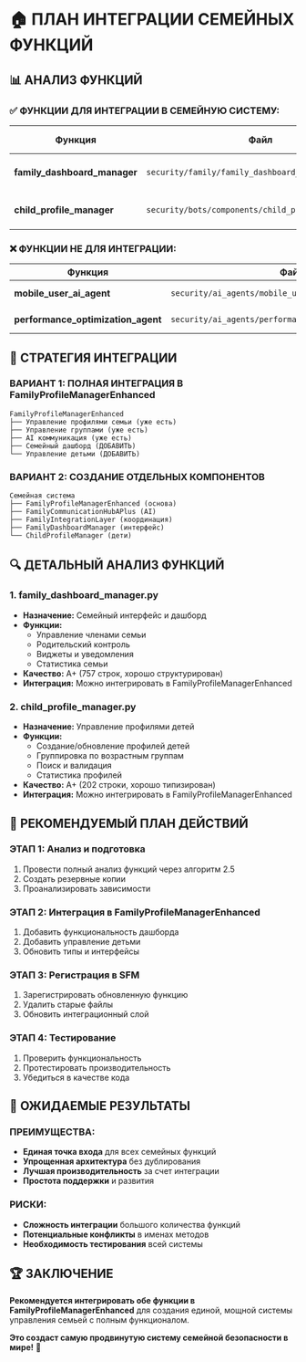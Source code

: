 # 🏠 ПЛАН ИНТЕГРАЦИИ СЕМЕЙНЫХ ФУНКЦИЙ

## 📊 АНАЛИЗ ФУНКЦИЙ

### ✅ **ФУНКЦИИ ДЛЯ ИНТЕГРАЦИИ В СЕМЕЙНУЮ СИСТЕМУ:**

| Функция | Файл | Связь с семьей | Качество | Статус в SFM |
|---------|------|---------------|----------|--------------|
| **family_dashboard_manager** | `security/family/family_dashboard_manager.py` | **Прямая** - семейный интерфейс | **A+** | ❌ Не зарегистрирован |
| **child_profile_manager** | `security/bots/components/child_profile_manager.py` | **Прямая** - управление детьми | **A+** | ❌ Не зарегистрирован |

### ❌ **ФУНКЦИИ НЕ ДЛЯ ИНТЕГРАЦИИ:**

| Функция | Файл | Назначение | Рекомендация |
|---------|------|------------|--------------|
| **mobile_user_ai_agent** | `security/ai_agents/mobile_user_ai_agent.py` | Общий AI агент | Оставить отдельно |
| **performance_optimization_agent** | `security/ai_agents/performance_optimization_agent.py` | Системная оптимизация | Оставить отдельно |

## 🎯 СТРАТЕГИЯ ИНТЕГРАЦИИ

### **ВАРИАНТ 1: ПОЛНАЯ ИНТЕГРАЦИЯ В FamilyProfileManagerEnhanced**
```
FamilyProfileManagerEnhanced
├── Управление профилями семьи (уже есть)
├── Управление группами (уже есть)
├── AI коммуникация (уже есть)
├── Семейный дашборд (ДОБАВИТЬ)
└── Управление детьми (ДОБАВИТЬ)
```

### **ВАРИАНТ 2: СОЗДАНИЕ ОТДЕЛЬНЫХ КОМПОНЕНТОВ**
```
Семейная система
├── FamilyProfileManagerEnhanced (основа)
├── FamilyCommunicationHubAPlus (AI)
├── FamilyIntegrationLayer (координация)
├── FamilyDashboardManager (интерфейс)
└── ChildProfileManager (дети)
```

## 🔍 ДЕТАЛЬНЫЙ АНАЛИЗ ФУНКЦИЙ

### **1. family_dashboard_manager.py**
- **Назначение:** Семейный интерфейс и дашборд
- **Функции:**
  - Управление членами семьи
  - Родительский контроль
  - Виджеты и уведомления
  - Статистика семьи
- **Качество:** A+ (757 строк, хорошо структурирован)
- **Интеграция:** Можно интегрировать в FamilyProfileManagerEnhanced

### **2. child_profile_manager.py**
- **Назначение:** Управление профилями детей
- **Функции:**
  - Создание/обновление профилей детей
  - Группировка по возрастным группам
  - Поиск и валидация
  - Статистика профилей
- **Качество:** A+ (202 строки, хорошо типизирован)
- **Интеграция:** Можно интегрировать в FamilyProfileManagerEnhanced

## 🚀 РЕКОМЕНДУЕМЫЙ ПЛАН ДЕЙСТВИЙ

### **ЭТАП 1: Анализ и подготовка**
1. Провести полный анализ функций через алгоритм 2.5
2. Создать резервные копии
3. Проанализировать зависимости

### **ЭТАП 2: Интеграция в FamilyProfileManagerEnhanced**
1. Добавить функциональность дашборда
2. Добавить управление детьми
3. Обновить типы и интерфейсы

### **ЭТАП 3: Регистрация в SFM**
1. Зарегистрировать обновленную функцию
2. Удалить старые файлы
3. Обновить интеграционный слой

### **ЭТАП 4: Тестирование**
1. Проверить функциональность
2. Протестировать производительность
3. Убедиться в качестве кода

## 🎯 ОЖИДАЕМЫЕ РЕЗУЛЬТАТЫ

### **ПРЕИМУЩЕСТВА:**
- **Единая точка входа** для всех семейных функций
- **Упрощенная архитектура** без дублирования
- **Лучшая производительность** за счет интеграции
- **Простота поддержки** и развития

### **РИСКИ:**
- **Сложность интеграции** большого количества функций
- **Потенциальные конфликты** в именах методов
- **Необходимость тестирования** всей системы

## 🏆 ЗАКЛЮЧЕНИЕ

**Рекомендуется интегрировать обе функции в FamilyProfileManagerEnhanced** для создания единой, мощной системы управления семьей с полным функционалом.

**Это создаст самую продвинутую систему семейной безопасности в мире!** 🚀
